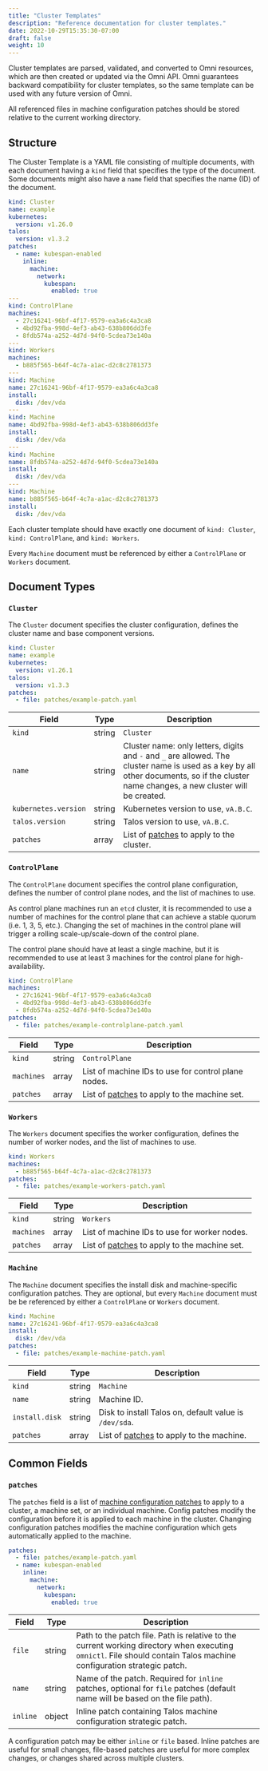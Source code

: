 ```yaml
---
title: "Cluster Templates"
description: "Reference documentation for cluster templates."
date: 2022-10-29T15:35:30-07:00
draft: false
weight: 10
---
```


Cluster templates are parsed, validated, and converted to Omni resources, which are then created or updated via the Omni API.
Omni guarantees backward compatibility for cluster templates, so the same template can be used with any future version of Omni.

All referenced files in machine configuration patches should be stored relative to the current working directory.

## Structure

The Cluster Template is a YAML file consisting of multiple documents, with each document having a `kind` field that specifies the type of the document.
Some documents might also have a `name` field that specifies the name (ID) of the document.

```yaml
kind: Cluster
name: example
kubernetes:
  version: v1.26.0
talos:
  version: v1.3.2
patches:
  - name: kubespan-enabled
    inline:
      machine:
        network:
          kubespan:
            enabled: true
---
kind: ControlPlane
machines:
  - 27c16241-96bf-4f17-9579-ea3a6c4a3ca8
  - 4bd92fba-998d-4ef3-ab43-638b806dd3fe
  - 8fdb574a-a252-4d7d-94f0-5cdea73e140a
---
kind: Workers
machines:
  - b885f565-b64f-4c7a-a1ac-d2c8c2781373
---
kind: Machine
name: 27c16241-96bf-4f17-9579-ea3a6c4a3ca8
install:
  disk: /dev/vda
---
kind: Machine
name: 4bd92fba-998d-4ef3-ab43-638b806dd3fe
install:
  disk: /dev/vda
---
kind: Machine
name: 8fdb574a-a252-4d7d-94f0-5cdea73e140a
install:
  disk: /dev/vda
---
kind: Machine
name: b885f565-b64f-4c7a-a1ac-d2c8c2781373
install:
  disk: /dev/vda
```

Each cluster template should have exactly one document of `kind: Cluster`, `kind: ControlPlane`, and `kind: Workers`.

Every `Machine` document must be referenced by either a `ControlPlane` or `Workers` document.

## Document Types

### `Cluster`

The `Cluster` document specifies the cluster configuration, defines the cluster name and base component versions.

```yaml
kind: Cluster
name: example
kubernetes:
  version: v1.26.1
talos:
  version: v1.3.3
patches:
  - file: patches/example-patch.yaml
```

| Field | Type | Description |
|-------|------|-------------|
| `kind` | string | `Cluster` |
| `name` | string | Cluster name: only letters, digits and `-` and `_` are allowed. The cluster name is used as a key by all other documents, so if the cluster name changes, a new cluster will be created. |
| `kubernetes.version` | string | Kubernetes version to use, `vA.B.C`. |
| `talos.version` | string | Talos version to use, `vA.B.C`. |
| `patches` | array | List of [patches](#patches) to apply to the cluster. |

### `ControlPlane`

The `ControlPlane` document specifies the control plane configuration, defines the number of control plane nodes, and the list of machines to use.

As control plane machines run an `etcd` cluster, it is recommended to use a number of machines for the control plane that can achieve a stable quorum (i.e. 1, 3, 5, etc.).
Changing the set of machines in the control plane will trigger a rolling scale-up/scale-down of the control plane.

The control plane should have at least a single machine, but it is recommended to use at least 3 machines for the control plane for high-availability.

```yaml
kind: ControlPlane
machines:
  - 27c16241-96bf-4f17-9579-ea3a6c4a3ca8
  - 4bd92fba-998d-4ef3-ab43-638b806dd3fe
  - 8fdb574a-a252-4d7d-94f0-5cdea73e140a
patches:
  - file: patches/example-controlplane-patch.yaml
```

| Field | Type | Description |
|-------|------|-------------|
| `kind` | string | `ControlPlane` |
| `machines` | array | List of machine IDs to use for control plane nodes. |
| `patches` | array | List of [patches](#patches) to apply to the machine set. |

### `Workers`

The `Workers` document specifies the worker configuration, defines the number of worker nodes, and the list of machines to use.

```yaml
kind: Workers
machines:
  - b885f565-b64f-4c7a-a1ac-d2c8c2781373
patches:
  - file: patches/example-workers-patch.yaml
```

| Field | Type | Description |
|-------|------|-------------|
| `kind` | string | `Workers` |
| `machines` | array | List of machine IDs to use for worker nodes. |
| `patches` | array | List of [patches](#patches) to apply to the machine set. |

### `Machine`

The `Machine` document specifies the install disk and machine-specific configuration patches.
They are optional, but every `Machine` document must be be referenced by either a `ControlPlane` or `Workers` document.

```yaml
kind: Machine
name: 27c16241-96bf-4f17-9579-ea3a6c4a3ca8
install:
  disk: /dev/vda
patches:
  - file: patches/example-machine-patch.yaml
```

| Field | Type | Description |
|-------|------|-------------|
| `kind` | string | `Machine` |
| `name` | string | Machine ID. |
| `install.disk` | string | Disk to install Talos on, default value is `/dev/sda`. |
| `patches` | array | List of [patches](#patches) to apply to the machine. |

## Common Fields

### `patches`

The `patches` field is a list of [machine configuration patches](https://www.talos.dev/latest/talos-guides/configuration/patching/) to apply to a cluster, a machine set, or an individual machine.
Config patches modify the configuration before it is applied to each machine in the cluster.
Changing configuration patches modifies the machine configuration which gets automatically applied to the machine.

```yaml
patches:
  - file: patches/example-patch.yaml
  - name: kubespan-enabled
    inline:
      machine:
        network:
          kubespan:
            enabled: true
```

| Field | Type | Description |
|-------|------|-------------|
| `file` | string | Path to the patch file. Path is relative to the current working directory when executing `omnictl`. File should contain Talos machine configuration strategic patch. |
| `name` | string | Name of the patch. Required for `inline` patches, optional for `file` patches (default name will be based on the file path). |
| `inline` | object | Inline patch containing Talos machine configuration strategic patch.  |

A configuration patch may be either `inline` or `file` based.
Inline patches are useful for small changes, file-based patches are useful for more complex changes, or changes shared across multiple clusters.
